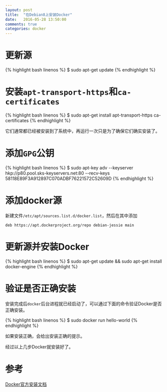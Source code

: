 ```yaml
---
layout: post
title:  "在Debian8上安装Docker"
date:   2016-05-28 13:50:00
comments: true
categories: docker
---
```


# 更新源

{% highlight bash linenos %}
$ sudo apt-get update
{% endhighlight %}

# 安装`apt-transport-https`和`ca-certificates`

{% highlight bash linenos %}
$ sudo apt-get install apt-transport-https ca-certificates
{% endhighlight %}

它们通常都已经被安装到了系统中，再运行一次只是为了确保它们确实安装了。

# 添加`GPG`公钥

{% highlight bash linenos %}
$ sudo apt-key adv --keyserver hkp://p80.pool.sks-keyservers.net:80 --recv-keys 58118E89F3A912897C070ADBF76221572C52609D
{% endhighlight %}

# 添加docker源

新建文件`/etc/apt/sources.list.d/docker.list`，然后在其中添加

    deb https://apt.dockerproject.org/repo debian-jessie main

# 更新源并安装Docker

{% highlight bash linenos %}
$ sudo apt-get update && sudo apt-get install docker-engine
{% endhighlight %}

# 验证是否正确安装

安装完成后`docker`后台进程就已经启动了，可以通过下面的命令验证Docker是否正确安装。

{% highlight bash linenos %}
$ sudo docker run hello-world
{% endhighlight %}

如果安装正确，会给出安装正确的提示。

经过以上几步Docker就安装好了。

# 参考
[Docker官方安装文档](https://docs.docker.com/engine/installation/linux/debian/)
